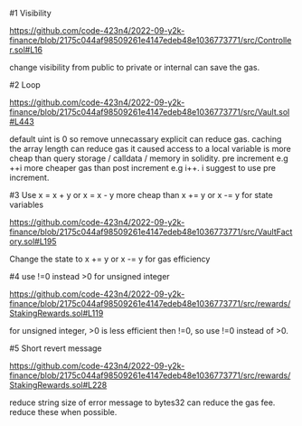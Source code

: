 #1 Visibility 

https://github.com/code-423n4/2022-09-y2k-finance/blob/2175c044af98509261e4147edeb48e1036773771/src/Controller.sol#L16

change visibility from public to private or internal can save the gas.

#2 Loop

https://github.com/code-423n4/2022-09-y2k-finance/blob/2175c044af98509261e4147edeb48e1036773771/src/Vault.sol#L443

default uint is 0 so remove unnecassary explicit can reduce gas.
caching the array length can reduce gas it caused access to a local variable is more cheap than query storage / calldata / memory in solidity.
pre increment e.g ++i more cheaper gas than post increment e.g i++. i suggest to use pre increment.

#3 Use  x = x + y or  x = x - y more cheap than x += y or x -= y for state variables

https://github.com/code-423n4/2022-09-y2k-finance/blob/2175c044af98509261e4147edeb48e1036773771/src/VaultFactory.sol#L195

Change the state to x += y or x -= y for gas efficiency

#4 use !=0 instead >0 for unsigned integer

https://github.com/code-423n4/2022-09-y2k-finance/blob/2175c044af98509261e4147edeb48e1036773771/src/rewards/StakingRewards.sol#L119

for unsigned integer, >0 is less efficient then !=0, so use !=0 instead of >0.

#5 Short revert message

https://github.com/code-423n4/2022-09-y2k-finance/blob/2175c044af98509261e4147edeb48e1036773771/src/rewards/StakingRewards.sol#L228

reduce string size of error message to bytes32 can reduce the gas fee. reduce these when possible.